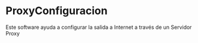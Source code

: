 # ProxyConfiguracion
Este software ayuda a configurar la salida a Internet a través de un Servidor Proxy
